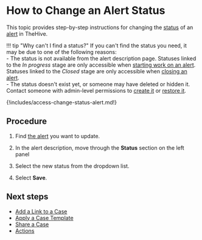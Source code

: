# How to Change an Alert Status

This topic provides step-by-step instructions for changing the [status](about-statuses.md) of an [alert](../alerts/about-alerts.md) in TheHive.

!!! tip "Why can't I find a status?"
    If you can't find the status you need, it may be due to one of the following reasons:  
    - The status is not available from the alert description page. Statuses linked to the *In progress* stage are only accessible when [starting work on an alert](../alerts/alerts-description/actions.md#start). Statuses linked to the *Closed* stage are only accessible when [closing an alert](../alerts/alerts-description/actions.md#close).  
    - The status doesn't exist yet, or someone may have deleted or hidden it. Contact someone with admin-level permissions to [create it](../../../administration/status/create-a-status.md) or [restore it](../../../administration/status/change-visibility-of-a-status.md).

{!includes/access-change-status-alert.md!}

## Procedure

1. Find [the alert](../alerts/search-for-alerts/find-an-alert.md) you want to update.

2. In the alert description, move through the **Status** section on the left panel

    

3. Select the new status from the dropdown list.

4. Select **Save**.

## Next steps

* [Add a Link to a Case](add-a-link-to-a-case.md)
* [Apply a Case Template](apply-a-case-template.md)
* [Share a Case](share-a-case.md)
* [Actions](../cases/cases-description/actions.md)